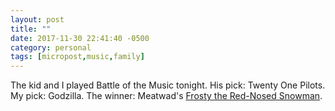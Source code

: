 ```yaml
---
layout: post
title: ""
date: 2017-11-30 22:41:40 -0500
category: personal
tags: [micropost,music,family]
---
```

The kid and I played Battle of the Music tonight. His pick: Twenty One Pilots. My pick: Godzilla. The winner: Meatwad's [Frosty the Red-Nosed Snowman](https://itunes.apple.com/us/album/frosty-the-red-nosed-snowman/336680764?i=336681060).